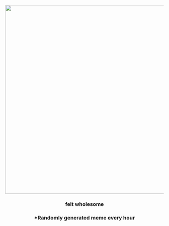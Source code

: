 <p align="center">
        <img src="https://i.redd.it/joeedavqvyv91.jpg" width="600" height="600">
        </p>
        <h3 align="center">felt wholesome</h3>
        <h3 align="center">*Randomly generated meme every hour</h3>
    